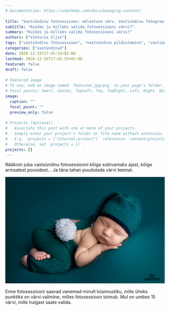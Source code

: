 ```yaml
---
# Documentation: https://wowchemy.com/docs/managing-content/

title: "Vastsündinu fotosessioon: mälestuse värv. Vastsündinu fotograafi soovitused."
subtitle: "Kuidas ja milleks valida fotosessiooni värvi?"
summary: "Kuidas ja milleks valida fotosessiooni värvi?"
authors: ["Viktoria Iljin"]
tags: ["vastsündinu fotosessioon", "vastsündinu pildistamine", "vastsündinu pildistamine stuudios"]
categories: ["vastündinud"]
date: 2020-12-15T17:45:53+02:00
lastmod: 2020-12-15T17:45:53+02:00
featured: false
draft: false

# Featured image
# To use, add an image named `featured.jpg/png` to your page's folder.
# Focal points: Smart, Center, TopLeft, Top, TopRight, Left, Right, BottomLeft, Bottom, BottomRight.
image:
  caption: ""
  focal_point: ""
  preview_only: false

# Projects (optional).
#   Associate this post with one or more of your projects.
#   Simply enter your project's folder or file name without extension.
#   E.g. `projects = ["internal-project"]` references `content/project/deep-learning/index.md`.
#   Otherwise, set `projects = []`.
projects: []
---
```

Rääkisin juba vastsündinu fotosessiooni kõige sobivamaks ajast, kõige armsatest poosidest... Ja täna tahan puudutada värvi teemat.

![vastsündinu pildistamine](./vastsundinu-fotosessioon-1.jpg)

Enne fotosessiooni saavad vanemad minult küsimustiku, mille üheks punktiks on värvi valimine, milles fotosessioon toimub. Mul on umbes 15 värvi, mille hulgast saate valida.





